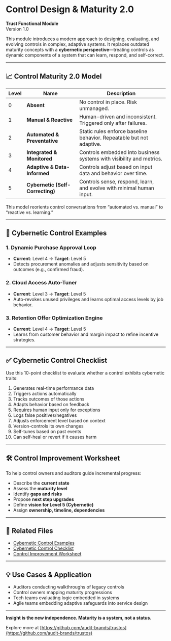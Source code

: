 # Control Design & Maturity 2.0

**Trust Functional Module**  
Version 1.0

This module introduces a modern approach to designing, evaluating, and evolving controls in complex, adaptive systems. It replaces outdated maturity concepts with a **cybernetic perspective**—treating controls as dynamic components of a system that can learn, respond, and self-correct.

---

## 📈 Control Maturity 2.0 Model

| Level | Name                       | Description |
|-------|----------------------------|-------------|
| 0     | **Absent**                 | No control in place. Risk unmanaged. |
| 1     | **Manual & Reactive**      | Human-driven and inconsistent. Triggered only after failures. |
| 2     | **Automated & Preventative** | Static rules enforce baseline behavior. Repeatable but not adaptive. |
| 3     | **Integrated & Monitored** | Controls embedded into business systems with visibility and metrics. |
| 4     | **Adaptive & Data-Informed** | Controls adjust based on input data and behavior over time. |
| 5     | **Cybernetic (Self-Correcting)** | Controls sense, respond, learn, and evolve with minimal human input. |

This model reorients control conversations from “automated vs. manual” to “reactive vs. learning.”

---

## 🧠 Cybernetic Control Examples

### 1. Dynamic Purchase Approval Loop
- **Current**: Level 4 → **Target**: Level 5  
- Detects procurement anomalies and adjusts sensitivity based on outcomes (e.g., confirmed fraud).

### 2. Cloud Access Auto-Tuner
- **Current**: Level 3 → **Target**: Level 5  
- Auto-revokes unused privileges and learns optimal access levels by job behavior.

### 3. Retention Offer Optimization Engine
- **Current**: Level 4 → **Target**: Level 5  
- Learns from customer behavior and margin impact to refine incentive strategies.

---

## ✅ Cybernetic Control Checklist

Use this 10-point checklist to evaluate whether a control exhibits cybernetic traits:

1. Generates real-time performance data  
2. Triggers actions automatically  
3. Tracks outcomes of those actions  
4. Adapts behavior based on feedback  
5. Requires human input only for exceptions  
6. Logs false positives/negatives  
7. Adjusts enforcement level based on context  
8. Version-controls its own changes  
9. Self-tunes based on past events  
10. Can self-heal or revert if it causes harm

---

## 🛠️ Control Improvement Worksheet

To help control owners and auditors guide incremental progress:

- Describe the **current state**
- Assess the **maturity level**
- Identify **gaps and risks**
- Propose **next step upgrades**
- Define **vision for Level 5 (Cybernetic)**
- Assign **ownership, timeline, dependencies**

---

## 🔗 Related Files

- [Cybernetic Control Examples](cybernetic_examples.md)
- [Cybernetic Control Checklist](cybernetic_control_checklist.md)
- [Control Improvement Worksheet](control_improvement_worksheet.md)

---

## 💡 Use Cases & Application

- Auditors conducting walkthroughs of legacy controls  
- Control owners mapping maturity progressions  
- Tech teams evaluating logic embedded in systems  
- Agile teams embedding adaptive safeguards into service design

---

**Insight is the new independence. Maturity is a system, not a status.**

Explore more at [https://github.com/audit-brands/trustos](https://github.com/audit-brands/trustos)
